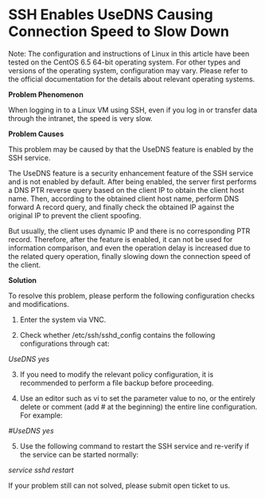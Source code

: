 # SSH Enables UseDNS Causing Connection Speed to Slow Down




Note: The configuration and instructions of Linux in this article have been tested on the CentOS 6.5 64-bit operating system. For other types and versions of the operating system, configuration may vary. Please refer to the official documentation for the details about relevant operating systems.



**Problem Phenomenon**

When logging in to a Linux VM using SSH, even if you log in or transfer data through the intranet, the speed is very slow.



**Problem Causes**

This problem may be caused by that the UseDNS feature is enabled by the SSH service.


The UseDNS feature is a security enhancement feature of the SSH service and is not enabled by default. After being enabled, the server first performs a DNS PTR reverse query based on the client IP to obtain the client host name. Then, according to the obtained client host name, perform DNS forward A record query, and finally check the obtained IP against the original IP to prevent the client spoofing.

But usually, the client uses dynamic IP and there is no corresponding PTR record. Therefore, after the feature is enabled, it can not be used for information comparison, and even the operation delay is increased due to the related query operation, finally slowing down the connection speed of the client.



**Solution**

To resolve this problem, please perform the following configuration checks and modifications.

1. Enter the system via VNC.

2. Check whether /etc/ssh/sshd_config contains the following configurations through cat:

*UseDNS yes*

3. If you need to modify the relevant policy configuration, it is recommended to perform a file backup before proceeding.

4. Use an editor such as vi to set the parameter value to no, or the entirely delete or comment (add # at the beginning) the entire line configuration. For example:

*#UseDNS yes*

5. Use the following command to restart the SSH service and re-verify if the service can be started normally:


*service sshd restart*


If your problem still can not solved, please submit open ticket to us.
